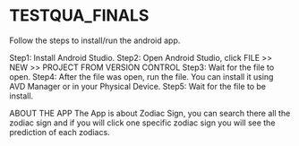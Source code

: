 # TESTQUA_FINALS

Follow the steps to install/run the android app.

Step1: Install Android Studio.
Step2: Open Android Studio, click FILE >> NEW >> PROJECT FROM VERSION CONTROL
Step3: Wait for the file to open.
Step4: After the file was open, run the file. You can install it using AVD Manager or in your Physical Device.
Step5: Wait for the file to be install.


ABOUT THE APP
The App is about Zodiac Sign, you can search there all the zodiac sign and if you will click one specific zodiac sign
you will see the prediction of each zodiacs.
